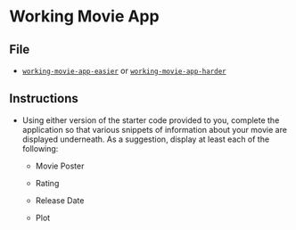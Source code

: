 # Working Movie App

## File

* [`working-movie-app-easier`](Unsolved/working-movie-app-easier.html) or [`working-movie-app-harder`](Unsolved/working-movie-app-harder.html)

## Instructions

* Using either version of the starter code provided to you, complete the application so that various snippets of information about your movie are displayed underneath. As a suggestion, display at least each of the following:

  * Movie Poster

  * Rating

  * Release Date

  * Plot
